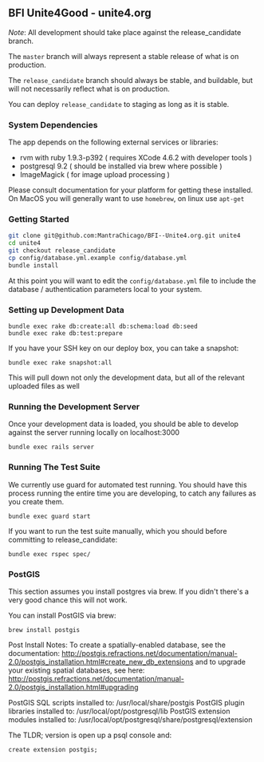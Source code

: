 ## BFI Unite4Good - unite4.org

*Note*: All development should take place against the release_candidate
branch. 

The `master` branch will always represent a stable release of what is on
production.

The `release_candidate` branch should always be stable, and buildable,
but will not necessarily reflect what is on production. 

You can deploy `release_candidate` to staging as long as it is stable.

### System Dependencies

The app depends on the following external services or libraries:
  - rvm with ruby 1.9.3-p392 ( requires XCode 4.6.2 with developer tools )
  - postgresql 9.2 ( should be installed via brew where possible )
  - ImageMagick ( for image upload processing )

Please consult documentation for your platform for getting these
installed.  On MacOS you will generally want to use `homebrew`, on 
linux use `apt-get` 

### Getting Started

```bash
git clone git@github.com:MantraChicago/BFI--Unite4.org.git unite4
cd unite4
git checkout release_candidate
cp config/database.yml.example config/database.yml
bundle install
```

At this point you will want to edit the `config/database.yml` file to
include the database / authentication parameters local to your system.

### Setting up Development Data


```
bundle exec rake db:create:all db:schema:load db:seed
bundle exec rake db:test:prepare
```

If you have your SSH key on our deploy box, you can take a snapshot:

```
bundle exec rake snapshot:all
```

This will pull down not only the development data, but all of the
relevant uploaded files as well

### Running the Development Server

Once your development data is loaded, you should be able to develop
against the server running locally on localhost:3000

```
bundle exec rails server
```

### Running The Test Suite

We currently use guard for automated test running. You should have this
process running the entire time you are developing, to catch any
failures as you create them.

```
bundle exec guard start
```

If you want to run the test suite manually, which you should before committing
to release_candidate:

```
bundle exec rspec spec/
```

### PostGIS

This section assumes you install postgres via brew.  If you didn't there's a very good chance this will not work.

You can install PostGIS via brew:

```
brew install postgis
```
Post Install Notes:
To create a spatially-enabled database, see the documentation:
http://postgis.refractions.net/documentation/manual-2.0/postgis_installation.html#create_new_db_extensions
and to upgrade your existing spatial databases, see here:
http://postgis.refractions.net/documentation/manual-2.0/postgis_installation.html#upgrading

PostGIS SQL scripts installed to:
  /usr/local/share/postgis
PostGIS plugin libraries installed to:
  /usr/local/opt/postgresql/lib
PostGIS extension modules installed to:
  /usr/local/opt/postgresql/share/postgresql/extension

The TLDR; version is open up a psql console and:
```
create extension postgis;
```
